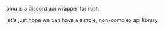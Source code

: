 omu is a discord api wrapper for rust.

let's just hope we can have a simple, non-complex api library.
